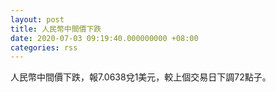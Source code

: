 ```yaml
---
layout: post
title: 人民幣中間價下跌
date: 2020-07-03 09:19:40.000000000 +08:00
categories: rss
---
```


人民幣中間價下跌，報7.0638兌1美元，較上個交易日下調72點子。
